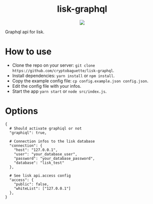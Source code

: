<h1 align="center">lisk-graphql</h1>

<p align="center">
  <img src="https://github.com/lucasbento/graphql-pokemon/raw/master/assets/logo.png">
</p>

Graphql api for lisk.

# How to use

- Clone the repo on your server: `git clone https://github.com/cryptobaguette/lisk-graphql`.
- Install dependencies: `yarn install` or `npm install`.
- Copy the example config file: `cp config.example.json config.json`.
- Edit the config file with your infos.
- Start the app `yarn start` or `node src/index.js`.

# Options

```
{
  # Should activate graphiql or not
  "graphiql": true,

  # Connection infos to the lisk database
  "connection": {
    "host": "127.0.0.1",
    "user": "your_database_user",
    "password": "your_database_password",
    "database": "lisk_test"
  },

  # See lisk api.access config
  "access": {
    "public": false,
    "whiteList": ["127.0.0.1"]
  },
}
```
